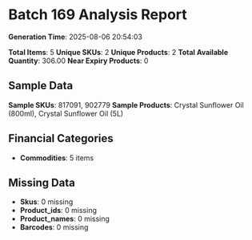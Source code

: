 # Batch 169 Analysis Report

**Generation Time**: 2025-08-06 20:54:03

**Total Items**: 5
**Unique SKUs**: 2
**Unique Products**: 2
**Total Available Quantity**: 306.00
**Near Expiry Products**: 0

## Sample Data
**Sample SKUs**: 817091, 902779
**Sample Products**: Crystal Sunflower Oil (800ml), Crystal Sunflower Oil (5L)

## Financial Categories
- **Commodities**: 5 items

## Missing Data
- **Skus**: 0 missing
- **Product_ids**: 0 missing
- **Product_names**: 0 missing
- **Barcodes**: 0 missing
